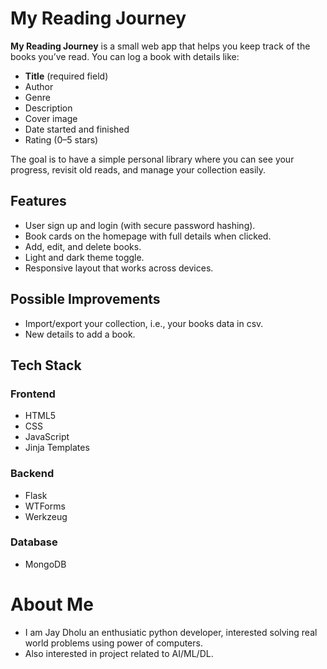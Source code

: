 # My Reading Journey

**My Reading Journey** is a small web app that helps you keep track of the books you’ve read. You can log a book with details like:  
- **Title** (required field)  
- Author  
- Genre  
- Description  
- Cover image  
- Date started and finished  
- Rating (0–5 stars)  

The goal is to have a simple personal library where you can see your progress, revisit old reads, and manage your collection easily.  

## Features  
- User sign up and login (with secure password hashing).  
- Book cards on the homepage with full details when clicked.  
- Add, edit, and delete books.  
- Light and dark theme toggle.  
- Responsive layout that works across devices.  

## Possible Improvements 
- Import/export your collection, i.e., your books data in csv.  
- New details to add a book.


## Tech Stack  
### Frontend  
- HTML5  
- CSS  
- JavaScript  
- Jinja Templates  

### Backend  
- Flask
- WTForms  
- Werkzeug  

### Database  
- MongoDB


# About Me
- I am Jay Dholu an enthusiatic python developer, interested solving real world problems using power of computers. 
- Also interested in project related to AI/ML/DL.
